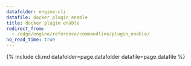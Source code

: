 ```yaml
---
datafolder: engine-cli
datafile: docker_plugin_enable
title: docker plugin enable
redirect_from:
  - /edge/engine/reference/commandline/plugin_enable/
no_read_time: true
---
```

<!--
Sorry, but the contents of this page are automatically generated from
Docker's source code. If you want to suggest a change to the text that appears
here, you'll need to find the string by searching this repo:

https://github.com/docker/cli
-->
{% include cli.md datafolder=page.datafolder datafile=page.datafile %}
